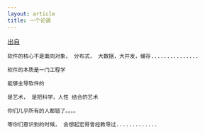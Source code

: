 ```yaml
---
layout: article
title: 一个论调
---
```


[出自](https://www.oschina.net/question/96003_2277232)

```
软件的核心不是面向对象， 分布式， 大数据，大并发，缓存...............

软件的本质是一门工程学

能够主导软件的

是艺术， 是把科学，人性 结合的艺术

你们几乎所有的人都错了。。。。

等你们意识到的时候， 会想起宏哥曾经教导过.............
```